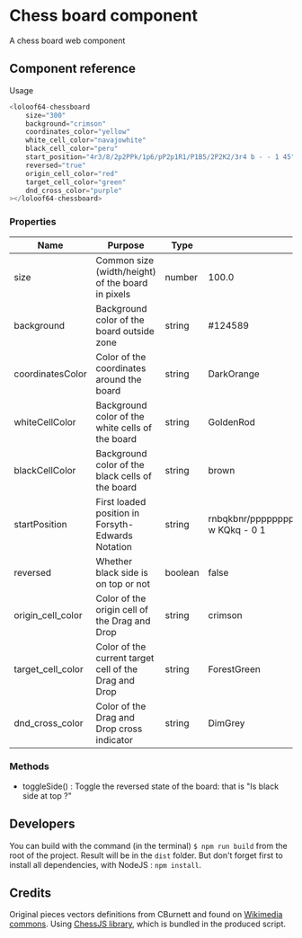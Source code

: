 # Chess board component

A chess board web component

## Component reference

Usage

```javascript
<loloof64-chessboard
    size="300"
    background="crimson"
    coordinates_color="yellow"
    white_cell_color="navajowhite"
    black_cell_color="peru"
    start_position="4r3/8/2p2PPk/1p6/pP2p1R1/P1B5/2P2K2/3r4 b - - 1 45"
    reversed="true"
    origin_cell_color="red"
    target_cell_color="green"
    dnd_cross_color="purple"
></loloof64-chessboard>
```

### Properties

| Name              | Purpose                                               | Type    | Default                                                  |
|-------------------|-------------------------------------------------------|---------|----------------------------------------------------------|
| size              | Common size (width/height) of the board in pixels     | number  | 100.0                                                    |
| background        | Background color of the board outside zone            | string  | #124589                                                  |
| coordinatesColor  | Color of the coordinates around the board             | string  | DarkOrange                                               |
| whiteCellColor    | Background color of the white cells of the board      | string  | GoldenRod                                                |
| blackCellColor    | Background color of the black cells of the board      | string  | brown                                                    |
| startPosition     | First loaded position in Forsyth-Edwards Notation     | string  | rnbqkbnr/pppppppp/8/8/8/8/PPPPPPPP/RNBQKBNR w KQkq - 0 1 |
| reversed          | Whether black side is on top or not                   | boolean | false                                                    |
| origin_cell_color | Color of the origin cell of the Drag and Drop         | string  | crimson                                                  |
| target_cell_color | Color of the current target cell of the Drag and Drop | string  | ForestGreen                                              |
| dnd_cross_color   | Color of the Drag and Drop cross indicator            | string  | DimGrey                                                  |

### Methods

* toggleSide() : Toggle the reversed state of the board: that is "Is black side at top ?"

## Developers

You can build with the command (in the terminal) `$ npm run build` from the root of the project. Result will be in the `dist` folder.
But don't forget first to install all dependencies, with NodeJS : `npm install`.

## Credits

Original pieces vectors definitions from CBurnett and found on [Wikimedia commons](https://commons.wikimedia.org/wiki/Category:SVG_chess_pieces).
Using [ChessJS library](https://github.com/jhlywa/chess.js), which is bundled in the produced script.